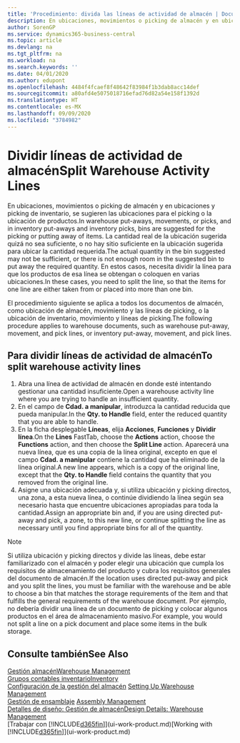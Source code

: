 ```yaml
---
title: 'Procedimiento: divida las líneas de actividad de almacén | Documentos de Microsoft'
description: En ubicaciones, movimientos o picking de almacén y en ubicaciones y picking de inventario, se sugieren las ubicaciones para el picking o la ubicación de productos. La cantidad real de la ubicación sugerida quizá no sea suficiente, o no hay sitio suficiente en la ubicación sugerida para ubicar la cantidad requerida. En estos casos, necesita dividir la línea para que los productos de esa línea se obtengan o coloquen en varias ubicaciones.
author: SorenGP
ms.service: dynamics365-business-central
ms.topic: article
ms.devlang: na
ms.tgt_pltfrm: na
ms.workload: na
ms.search.keywords: ''
ms.date: 04/01/2020
ms.author: edupont
ms.openlocfilehash: 4484f4fcaef8f48642f83984f1b3dab8acc14def
ms.sourcegitcommit: a80afd4e5075018716efad76d82a54e158f1392d
ms.translationtype: HT
ms.contentlocale: es-MX
ms.lasthandoff: 09/09/2020
ms.locfileid: "3784982"
---
```

# <a name="split-warehouse-activity-lines"></a><span data-ttu-id="1a8f8-105">Dividir líneas de actividad de almacén</span><span class="sxs-lookup"><span data-stu-id="1a8f8-105">Split Warehouse Activity Lines</span></span>
<span data-ttu-id="1a8f8-106">En ubicaciones, movimientos o picking de almacén y en ubicaciones y picking de inventario, se sugieren las ubicaciones para el picking o la ubicación de productos.</span><span class="sxs-lookup"><span data-stu-id="1a8f8-106">In warehouse put-aways, movements, or picks, and in inventory put-aways and inventory picks, bins are suggested for the picking or putting away of items.</span></span> <span data-ttu-id="1a8f8-107">La cantidad real de la ubicación sugerida quizá no sea suficiente, o no hay sitio suficiente en la ubicación sugerida para ubicar la cantidad requerida.</span><span class="sxs-lookup"><span data-stu-id="1a8f8-107">The actual quantity in the bin suggested may not be sufficient, or there is not enough room in the suggested bin to put away the required quantity.</span></span> <span data-ttu-id="1a8f8-108">En estos casos, necesita dividir la línea para que los productos de esa línea se obtengan o coloquen en varias ubicaciones.</span><span class="sxs-lookup"><span data-stu-id="1a8f8-108">In these cases, you need to split the line, so that the items for one line are either taken from or placed into more than one bin.</span></span>  

<span data-ttu-id="1a8f8-109">El procedimiento siguiente se aplica a todos los documentos de almacén, como ubicación de almacén, movimiento y las líneas de picking, o la ubicación de inventario, movimiento y líneas de picking.</span><span class="sxs-lookup"><span data-stu-id="1a8f8-109">The following procedure applies to warehouse documents, such as warehouse put-away, movement, and pick lines, or inventory put-away, movement, and pick lines.</span></span>  

## <a name="to-split-warehouse-activity-lines"></a><span data-ttu-id="1a8f8-110">Para dividir líneas de actividad de almacén</span><span class="sxs-lookup"><span data-stu-id="1a8f8-110">To split warehouse activity lines</span></span>  
1.  <span data-ttu-id="1a8f8-111">Abra una línea de actividad de almacén en donde esté intentando gestionar una cantidad insuficiente.</span><span class="sxs-lookup"><span data-stu-id="1a8f8-111">Open a warehouse activity line where you are trying to handle an insufficient quantity.</span></span>  
2.  <span data-ttu-id="1a8f8-112">En el campo de **Cdad. a manipular**, introduzca la cantidad reducida que pueda manipular.</span><span class="sxs-lookup"><span data-stu-id="1a8f8-112">In the **Qty. to Handle** field, enter the reduced quantity that you are able to handle.</span></span>  
3.  <span data-ttu-id="1a8f8-113">En la ficha desplegable **Líneas**, elija **Acciones**, **Funciones** y **Dividir línea**.</span><span class="sxs-lookup"><span data-stu-id="1a8f8-113">On the **Lines** FastTab, choose the **Actions** action, choose the **Functions** action, and then choose the **Split Line** action.</span></span> <span data-ttu-id="1a8f8-114">Aparecerá una nueva línea, que es una copia de la línea original, excepto en que el campo **Cdad. a manipular** contiene la cantidad que ha eliminado de la línea original.</span><span class="sxs-lookup"><span data-stu-id="1a8f8-114">A new line appears, which is a copy of the original line, except that the **Qty. to Handle** field contains the quantity that you removed from the original line.</span></span>  
4.  <span data-ttu-id="1a8f8-115">Asigne una ubicación adecuada y, si utiliza ubicación y picking directos, una zona, a esta nueva línea, o continúe dividiendo la línea según sea necesario hasta que encuentre ubicaciones apropiadas para toda la cantidad.</span><span class="sxs-lookup"><span data-stu-id="1a8f8-115">Assign an appropriate bin and, if you are using directed put-away and pick, a zone, to this new line, or continue splitting the line as necessary until you find appropriate bins for all of the quantity.</span></span>  

> [!NOTE]  
>  <span data-ttu-id="1a8f8-116">Si utiliza ubicación y picking directos y divide las líneas, debe estar familiarizado con el almacén y poder elegir una ubicación que cumpla los requisitos de almacenamiento del producto y cubra los requisitos generales del documento de almacén.</span><span class="sxs-lookup"><span data-stu-id="1a8f8-116">If the location uses directed put-away and pick and you split the lines, you must be familiar with the warehouse and be able to choose a bin that matches the storage requirements of the item and that fulfills the general requirements of the warehouse document.</span></span> <span data-ttu-id="1a8f8-117">Por ejemplo, no debería dividir una línea de un documento de picking y colocar algunos productos en el área de almacenamiento masivo.</span><span class="sxs-lookup"><span data-stu-id="1a8f8-117">For example, you would not split a line on a pick document and place some items in the bulk storage.</span></span>  

## <a name="see-also"></a><span data-ttu-id="1a8f8-118">Consulte también</span><span class="sxs-lookup"><span data-stu-id="1a8f8-118">See Also</span></span>  
[<span data-ttu-id="1a8f8-119">Gestión almacén</span><span class="sxs-lookup"><span data-stu-id="1a8f8-119">Warehouse Management</span></span>](warehouse-manage-warehouse.md)  
[<span data-ttu-id="1a8f8-120">Grupos contables inventario</span><span class="sxs-lookup"><span data-stu-id="1a8f8-120">Inventory</span></span>](inventory-manage-inventory.md)  
<span data-ttu-id="1a8f8-121">[Configuración de la gestión del almacén](warehouse-setup-warehouse.md)   </span><span class="sxs-lookup"><span data-stu-id="1a8f8-121">[Setting Up Warehouse Management](warehouse-setup-warehouse.md)   </span></span>  
<span data-ttu-id="1a8f8-122">[Gestión de ensamblaje](assembly-assemble-items.md)  </span><span class="sxs-lookup"><span data-stu-id="1a8f8-122">[Assembly Management](assembly-assemble-items.md)  </span></span>  
[<span data-ttu-id="1a8f8-123">Detalles de diseño: Gestión de almacén</span><span class="sxs-lookup"><span data-stu-id="1a8f8-123">Design Details: Warehouse Management</span></span>](design-details-warehouse-management.md)  
<span data-ttu-id="1a8f8-124">[Trabajar con [!INCLUDE[d365fin](includes/d365fin_md.md)]](ui-work-product.md)</span><span class="sxs-lookup"><span data-stu-id="1a8f8-124">[Working with [!INCLUDE[d365fin](includes/d365fin_md.md)]](ui-work-product.md)</span></span>
